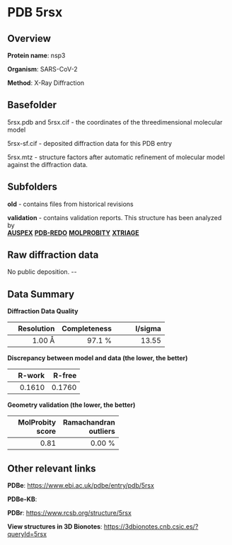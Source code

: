 # PDB 5rsx

## Overview

**Protein name**: nsp3

**Organism**: SARS-CoV-2

**Method**: X-Ray Diffraction



## Basefolder

5rsx.pdb and 5rsx.cif - the coordinates of the threedimensional molecular model

5rsx-sf.cif - deposited diffraction data for this PDB entry

5rsx.mtz - structure factors after automatic refinement of molecular model against the diffraction data.

## Subfolders



**old** - contains files from historical revisions

**validation** - contains validation reports. This structure has been analyzed by <br>[**AUSPEX**](https://github.com/thorn-lab/coronavirus_structural_task_force/tree/master/pdb/nsp3/SARS-CoV-2/5rsx/validation/auspex) [**PDB-REDO**](https://github.com/thorn-lab/coronavirus_structural_task_force/tree/master/pdb/nsp3/SARS-CoV-2/5rsx/validation/pdb-redo) [**MOLPROBITY**](https://github.com/thorn-lab/coronavirus_structural_task_force/tree/master/pdb/nsp3/SARS-CoV-2/5rsx/validation/molprobity) [**XTRIAGE**](https://github.com/thorn-lab/coronavirus_structural_task_force/blob/master/pdb/nsp3/SARS-CoV-2/5rsx/validation/Xtriage_output.log)  



## Raw diffraction data

No public deposition. --<br> 

## Data Summary
**Diffraction Data Quality**

|   | Resolution | Completeness| I/sigma |
|---|-------------:|----------------:|--------------:|
|   |1.00 Å|97.1  %|<img width=50/>13.55|

**Discrepancy between model and data (the lower, the better)**

|   | **R-work**| **R-free**   
|---|-------------:|----------------:|           
||  0.1610|  0.1760|

**Geometry validation (the lower, the better)**

|   |**MolProbity<br>score**| **Ramachandran<br>outliers** 
|---|-------------:|----------------:|
||  0.81|  0.00 %|

 

 



## Other relevant links 
**PDBe**:  https://www.ebi.ac.uk/pdbe/entry/pdb/5rsx

**PDBe-KB**:  
 
**PDBr**: https://www.rcsb.org/structure/5rsx 

**View structures in 3D Bionotes**: https://3dbionotes.cnb.csic.es/?queryId=5rsx


